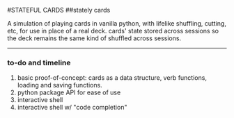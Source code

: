 #STATEFUL CARDS
##stately cards


A simulation of playing cards in vanilla python, with lifelike 
shuffling, cutting, etc, for use in place of a real deck. cards' state 
stored across sessions so the deck remains the same kind of shuffled 
across sessions. 

------

### to-do and timeline

1. basic proof-of-concept: cards as a data structure, verb functions, loading and saving functions.
2. python package API for ease of use
3. interactive shell 
4. interactive shell w/ "code completion" 
